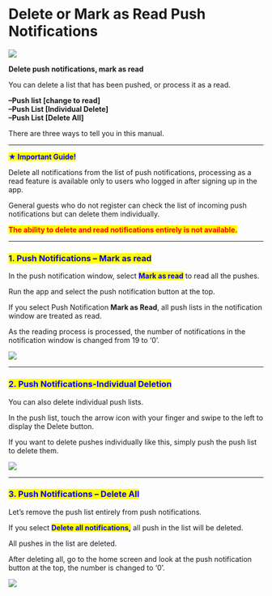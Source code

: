 # Delete or Mark as Read Push Notifications

![](https://support.swing2app.com/wp-content/uploads/2018/10/Push\_notif.png)

**Delete push notifications, mark as read**

You can delete a list that has been pushed, or process it as a read.

**–Push list \[change to read]**\
**–Push List \[Individual Delete]**\
**–Push List \[Delete All]**

There are three ways to tell you in this manual.

***

<mark style="color:blue;">**★ Important Guide!**</mark>

Delete all notifications from the list of push notifications, processing as a read feature is available only to users who logged in after signing up in the app.

General guests who do not register can check the list of incoming push notifications but can delete them individually.

<mark style="color:red;">**The ability to delete and read notifications entirely is not available.**</mark> &#x20;

***

### <mark style="color:blue;">**1. Push Notifications – Mark as read**</mark>

In the push notification window, select <mark style="color:blue;">**Mark as read**</mark> to read all the pushes.

Run the app and select the push notification button at the top.

If you select Push Notification **Mark as Read**, all push lists in the notification window are treated as read.

As the reading process is processed, the number of notifications in the notification window is changed from 19 to ‘0’.

![](https://support.swing2app.com/wp-content/uploads/2018/10/push-1.png)

***

### <mark style="color:blue;">**2. Push Notifications-Individual Deletion**</mark>

You can also delete individual push lists.

In the push list, touch the arrow icon with your finger and swipe to the left to display the Delete button.

If you want to delete pushes individually like this, simply push the push list to delete them.

![](https://support.swing2app.com/wp-content/uploads/2018/10/61@3x.png)

***

### <mark style="color:blue;">**3. Push Notifications – Delete All**</mark>

Let’s remove the push list entirely from push notifications.

If you select <mark style="color:blue;">**Delete all notifications,**</mark> all push in the list will be deleted.

All pushes in the list are deleted.

After deleting all, go to the home screen and look at the push notification button at the top, the number is changed to ‘0’.

![](https://support.swing2app.com/wp-content/uploads/2018/10/push1-1.png)
